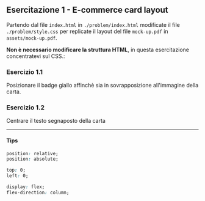 ## Esercitazione 1 - E-commerce card layout

Partendo dal file `index.html` in `./problem/index.html` modificate il file `./problem/style.css` per replicate il layout del file `mock-up.pdf` in `assets/mock-up.pdf`.

**Non è necessario modificare la struttura HTML**, in questa esercitazione concentratevi sul CSS.:

### Esercizio 1.1

Posizionare il badge giallo affinchè sia in sovrapposizione all'immagine della carta.

### Esercizio 1.2

Centrare il testo segnaposto della carta

---

#### Tips

```css
position: relative;
position: absolute;
```

```css
top: 0;
left: 0;
```

```css
display: flex;
flex-direction: column;
```
